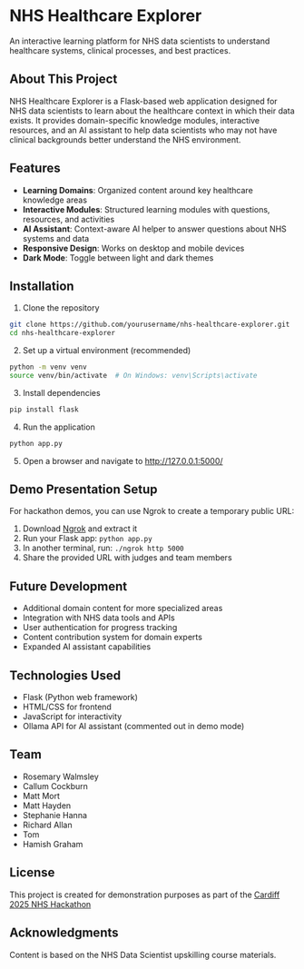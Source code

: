 # NHS Healthcare Explorer

An interactive learning platform for NHS data scientists to understand healthcare systems, clinical processes, and best practices.

## About This Project

NHS Healthcare Explorer is a Flask-based web application designed for NHS data scientists to learn about the healthcare context in which their data exists. It provides domain-specific knowledge modules, interactive resources, and an AI assistant to help data scientists who may not have clinical backgrounds better understand the NHS environment.

## Features

- **Learning Domains**: Organized content around key healthcare knowledge areas
- **Interactive Modules**: Structured learning modules with questions, resources, and activities
- **AI Assistant**: Context-aware AI helper to answer questions about NHS systems and data
- **Responsive Design**: Works on desktop and mobile devices
- **Dark Mode**: Toggle between light and dark themes

## Installation

1. Clone the repository
```bash
git clone https://github.com/yourusername/nhs-healthcare-explorer.git
cd nhs-healthcare-explorer
```

2. Set up a virtual environment (recommended)
```bash
python -m venv venv
source venv/bin/activate  # On Windows: venv\Scripts\activate
```

3. Install dependencies
```bash
pip install flask
```

4. Run the application
```bash
python app.py
```

5. Open a browser and navigate to http://127.0.0.1:5000/

## Demo Presentation Setup

For hackathon demos, you can use Ngrok to create a temporary public URL:

1. Download [Ngrok](https://ngrok.com/download) and extract it
2. Run your Flask app: `python app.py`
3. In another terminal, run: `./ngrok http 5000`
4. Share the provided URL with judges and team members

## Future Development

- Additional domain content for more specialized areas
- Integration with NHS data tools and APIs
- User authentication for progress tracking
- Content contribution system for domain experts
- Expanded AI assistant capabilities

## Technologies Used

- Flask (Python web framework)
- HTML/CSS for frontend
- JavaScript for interactivity
- Ollama API for AI assistant (commented out in demo mode)

## Team

- Rosemary Walmsley
- Callum Cockburn
- Matt Mort
- Matt Hayden
- Stephanie Hanna
- Richard Allan
- Tom
- Hamish Graham

## License

This project is created for demonstration purposes as part of the [Cardiff 2025 NHS Hackathon](https://nhshackday.com/projects/28-cardiff/healthcare_wayfinder)

## Acknowledgments

Content is based on the NHS Data Scientist upskilling course materials.
